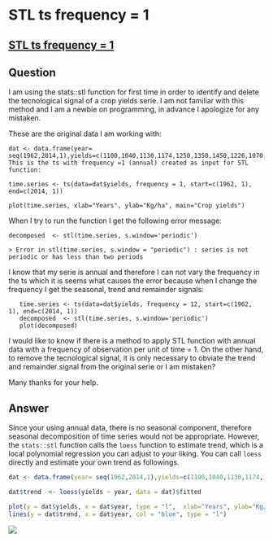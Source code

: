 STL ts frequency = 1
================

[STL ts frequency = 1](https://stackoverflow.com/questions/45335193/stl-ts-frequency-1)
---------------------------------------------------------------------------------------

Question
--------

I am using the stats::stl function for first time in order to identify and delete the tecnological signal of a crop yields serie. I am not familiar with this method and I am a newbie on programming, in advance I apologize for any mistaken.

These are the original data I am working with:

    dat <- data.frame(year= seq(1962,2014,1),yields=c(1100,1040,1130,1174,1250,1350,1450,1226,1070,1474,1526,1719,1849,1766,1342,2000,1750,1750,2270,1550,1220,2400,2750,3200,2125,3125,3737,2297,3665,2859,3574,4519,3616,3247,3624,2964,4326,4321,4219,2818,4052,3770,4170,2854,3598,4767,4657,3564,4340,4573,3834,4700,4168))
    This is the ts with frequency =1 (annual) created as input for STL function:

    time.series <- ts(data=dat$yields, frequency = 1, start=c(1962, 1), end=c(2014, 1))

    plot(time.series, xlab="Years", ylab="Kg/ha", main="Crop yields")

When I try to run the function I get the following error message:

    decomposed  <- stl(time.series, s.window='periodic')

    > Error in stl(time.series, s.window = "periodic") : series is not periodic or has less than two periods

I know that my serie is annual and therefore I can not vary the frequency in the ts which it is seems what causes the error because when I change the frequency I get the seasonal, trend and remainder signals:

       time.series <- ts(data=dat$yields, frequency = 12, start=c(1962, 1), end=c(2014, 1))
       decomposed  <- stl(time.series, s.window='periodic')
       plot(decomposed)

I would like to know if there is a method to apply STL function with annual data with a frequency of observation per unit of time = 1. On the other hand, to remove the tecnological signal, it is only necessary to obviate the trend and remainder signal from the original serie or I am mistaken?

Many thanks for your help.

Answer
------

Since your using annual data, there is no seasonal component, therefore seasonal decomposition of time series would not be appropriate. However, the `stats::stl` function calls the `loess` function to estimate trend, which is a local polynomial regression you can adjust to your liking. You can call `loess` directly and estimate your own trend as followings.

``` r
dat <- data.frame(year= seq(1962,2014,1),yields=c(1100,1040,1130,1174,1250,1350,1450,1226,1070,1474,1526,1719,1849,1766,1342,2000,1750,1750,2270,1550,1220,2400,2750,3200,2125,3125,3737,2297,3665,2859,3574,4519,3616,3247,3624,2964,4326,4321,4219,2818,4052,3770,4170,2854,3598,4767,4657,3564,4340,4573,3834,4700,4168))

dat$trend  <- loess(yields ~ year, data = dat)$fitted

plot(y = dat$yields, x = dat$year, type = "l",  xlab="Years", ylab="Kg/ha", main="Crop yields")
lines(y = dat$trend, x = dat$year, col = "blue", type = "l")
```

![](STL_ts_frequency_=_1_files/figure-markdown_github-ascii_identifiers/unnamed-chunk-1-1.png)
